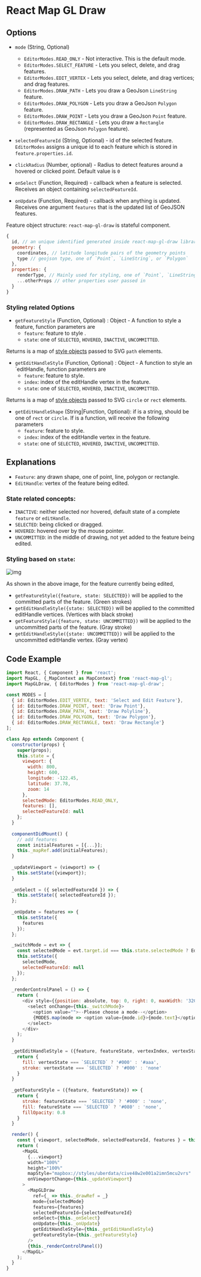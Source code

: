 # React Map GL Draw

## Options 
- `mode` (String, Optional)
  - `EditorModes.READ_ONLY` - Not interactive. This is the default mode.
  - `EditorModes.SELECT_FEATURE` - Lets you select, delete, and drag features.
  - `EditorModes.EDIT_VERTEX` - Lets you select, delete, and drag vertices; and drag features.
  - `EditorModes.DRAW_PATH` - Lets you draw a GeoJson `LineString` feature.
  - `EditorModes.DRAW_POLYGON` - Lets you draw a GeoJson `Polygon` feature.
  - `EditorModes.DRAW_POINT` - Lets you draw a GeoJson `Point` feature.
  - `EditorModes.DRAW_RECTANGLE` - Lets you draw a `Rectangle` (represented as GeoJson `Polygon` feature).

- `selectedFeatureId` (String, Optional) - id of the selected feature. `EditorModes` assigns a unique id to each feature which is stored in `feature.properties.id`.
- `clickRadius` (Number, optional) - Radius to detect features around a hovered or clicked point. Default value is `0`

- `onSelect` (Function, Required) - callback when a feature is selected. Receives an object containing `selectedFeatureId`.
- `onUpdate` (Function, Required) - callback when anything is updated. Receives one argument `features` that is the updated list of GeoJSON features.

Feature object structure:
`react-map-gl-draw` is stateful component.
```js
{
  id, // an unique identified generated inside react-map-gl-draw library 
  geometry: {
    coordinates, // latitude longitude pairs of the geometry points
    type // geojson type, one of `Point`, `LineString`, or `Polygon`
  },
  properties: {
    renderType, // Mainly used for styling, one of `Point`, `LineString`, `Polygon`, or `Rectangle`. Different from `geometry.type`. i.e. a rectangle's renderType is `Rectangle`, and `geometry.type` is `Polygon`. An incomplete (not closed) Polygon's renderType is `Polygon`, `geometry.type` is `LineString`
    ...otherProps // other properties user passed in
  }
}
```

### Styling related Options
- `getFeatureStyle` (Function, Optional) : Object - A function to style a feature, function parameters are 
  - `feature`: feature to style .
  - `state`: one of `SELECTED`, `HOVERED`, `INACTIVE`, `UNCOMMITTED`.
  
Returns is a map of [style objects](https://reactjs.org/docs/dom-elements.html#style) passed to SVG `path` elements.

- `getEditHandleStyle` (Function, Optional) : Object - A function to style an `editHandle, function parameters are 
  - `feature`: feature to style.
  - `index`: index of the editHandle vertex in the feature.
  - `state`: one of `SELECTED`, `HOVERED`, `INACTIVE`, `UNCOMMITTED`.
  
Returns is a map of [style objects](https://reactjs.org/docs/dom-elements.html#style) passed to SVG `circle` or `rect` elements.

- `getEditHandleShape` (String|Function, Optional): if is a string, should be one of `rect` or `circle`. If is a function, will receive the following parameters
  - `feature`: feature to style.
  - `index`: index of the editHandle vertex in the feature.
  - `state`: one of `SELECTED`, `HOVERED`, `INACTIVE`, `UNCOMMITTED`.

## Explanations
- `Feature`: any drawn shape, one of point, line, polygon or rectangle.
- `EditHandle`: vertex of the feature being edited.

### State related concepts:
- `INACTIVE`: neither selected nor hovered, default state of a complete `feature` or `editHandle`.
- `SELECTED`: being clicked or dragged. 
- `HOVERED`: hovered over by the mouse pointer.
- `UNCOMMITTED`: in the middle of drawing, not yet added to the feature being edited.

### Styling based on `state`:

![img](https://raw.githubusercontent.com/uber-common/deck.gl-data/master/nebula.gl/edit-handle.png)

As shown in the above image, for the feature currently being edited, 
- `getFeatureStyle({feature, state: SELECTED})` will be applied to the committed parts of the feature. (Green strokes)
- `getEditHandleStyle({state: SELECTED})` will be applied to the committed editHandle vertices.  (Vertices with black stroke)
- `getFeatureStyle({feature, state: UNCOMMITTED})` will be applied to the uncommitted parts of the feature. (Gray stroke) 
- `getEditHandleStyle({state: UNCOMMITTED})` will be applied to the uncommitted editHandle vertex. (Gray vertex)


## Code Example
```js
import React, { Component } from 'react';
import MapGL, {_MapContext as MapContext} from 'react-map-gl';
import MapGLDraw, { EditorModes } from 'react-map-gl-draw';

const MODES = [
  { id: EditorModes.EDIT_VERTEX, text: 'Select and Edit Feature'},
  { id: EditorModes.DRAW_POINT, text: 'Draw Point'},
  { id: EditorModes.DRAW_PATH, text: 'Draw Polyline'},
  { id: EditorModes.DRAW_POLYGON, text: 'Draw Polygon'},
  { id: EditorModes.DRAW_RECTANGLE, text: 'Draw Rectangle'}
];

class App extends Component {
  constructor(props) {
    super(props);
    this.state = {
      viewport: {
        width: 800,
        height: 600,
        longitude: -122.45,
        latitude: 37.78,
        zoom: 14
      },
      selectedMode: EditorModes.READ_ONLY,
      features: [],
      selectedFeatureId: null
    };
  }
  
  componentDidMount() {
    // add features
    const initialFeatures = [{...}];
    this._mapRef.add(initialFeatures);
  }
  
  _updateViewport = (viewport) => {
    this.setState({viewport});
  }
  
  _onSelect = ({ selectedFeatureId }) => {
    this.setState({ selectedFeatureId });
  };
  
  _onUpdate = features => {
    this.setState({
      features
    });
  };

  _switchMode = evt => {
    const selectedMode = evt.target.id === this.state.selectedMode ? EditorModes.READ_ONLY : evt.target.id;
    this.setState({
      selectedMode,
      selectedFeatureId: null
    });
  };
  
  _renderControlPanel = () => {
    return (
      <div style={{position: absolute, top: 0, right: 0, maxWidth: '320px'}}>
        <select onChange={this._switchMode}>
          <option value="">--Please choose a mode--</option>
          {MODES.map(mode => <option value={mode.id}>{mode.text}</option>)}
        </select>
      </div>
    );
  }
  
  _getEditHandleStyle = ({feature, featureState, vertexIndex, vertexState}) => {
    return {
      fill: vertexState === `SELECTED` ? '#000' : '#aaa',
      stroke: vertexState === `SELECTED` ? '#000' : 'none'
    }
  }
  
  _getFeatureStyle = ({feature, featureState}) => {
    return {
      stroke: featureState === `SELECTED` ? '#000' : 'none',
      fill: featureState === `SELECTED` ? '#080' : 'none',
      fillOpacity: 0.8
    }
  }

  render() {
    const { viewport, selectedMode, selectedFeatureId, features } = this.state;
    return (
      <MapGL
        {...viewport}
        width="100%"
        height="100%"
        mapStyle="mapbox://styles/uberdata/cive48w2e001a2imn5mcu2vrs"
        onViewportChange={this._updateViewport}
      >
        <MapGLDraw
          ref={_ => this._drawRef = _}
          mode={selectedMode}
          features={features}
          selectedFeatureId={selectedFeatureId}
          onSelect={this._onSelect}
          onUpdate={this._onUpdate}
          getEditHandleStyle={this._getEditHandleStyle}
          getFeatureStyle={this._getFeatureStyle}
        />
        {this._renderControlPanel()}
      </MapGL>
    );
  }
}
```
